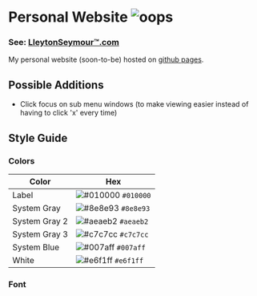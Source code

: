 <!-- 

    Name:   Lleyton Seymour
    Date:   Apr. 2021
    File:   README.md
    Notes:  'Still under construction' 

-->


# Personal Website ![oops](https://drive.google.com/uc?export=view&id=1wiBaJPU5q6XbMJDovQJ-SY6m006-GdpY)

### See: [LleytonSeymour&trade;.com](https://www.lleytonseymour.com/)

My personal website (soon-to-be) hosted on [github pages](https://pages.github.com/).

## Possible Additions
- Click focus on sub menu windows (to make viewing easier instead of having to click 'x' every time)

## Style Guide
### Colors
| Color          | Hex                                                                |
| -------------- | ------------------------------------------------------------------ |
| Label          | ![#010000](https://via.placeholder.com/10/010000?text=+) `#010000` |
| System Gray    | ![#8e8e93](https://via.placeholder.com/10/8e8e93?text=+) `#8e8e93` |
| System Gray 2  | ![#aeaeb2](https://via.placeholder.com/10/aeaeb2?text=+) `#aeaeb2` |
| System Gray 3  | ![#c7c7cc](https://via.placeholder.com/10/c7c7cc?text=+) `#c7c7cc` |
| System Blue    | ![#007aff](https://via.placeholder.com/10/007aff?text=+) `#007aff` |
| White          | ![#e6f1ff](https://via.placeholder.com/10/e6f1ff?text=+) `#e6f1ff` |

### Font

